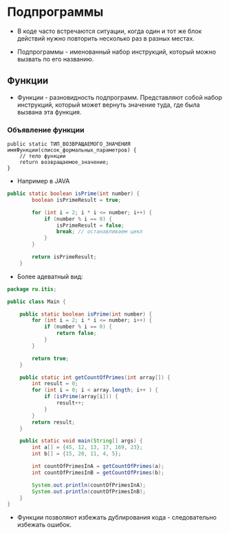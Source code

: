 # Подпрограммы

* В коде часто встречаются ситуации, когда один и тот же блок действий нужно повторить несколько раз в разных местах.

* Подпрограммы - именованный набор инструкций, который можно вызвать по его названию.

## Функции

* Функции - разновидность подпрограмм. Представляют собой набор инструкций, который может вернуть значение туда, где была вызвана эта функция.

### Объявление функции

```
public static ТИП_ВОЗВРАЩАЕМОГО_ЗНАЧЕНИЯ имяФункции(список_формальных_параметров) {
	// тело функции
	return возвращаемое_значение;
}
```

* Например в JAVA

```JAVA
public static boolean isPrime(int number) {
        boolean isPrimeResult = true;

        for (int i = 2; i * i <= number; i++) {
            if (number % i == 0) {
                isPrimeResult = false;
                break; // останавливаем цикл
            }
        }

        return isPrimeResult;
    }
```

* Более адеватный вид:

```JAVA
package ru.itis;

public class Main {

    public static boolean isPrime(int number) {
        for (int i = 2; i * i <= number; i++) {
            if (number % i == 0) {
                return false;
            }
        }

        return true;
    }

    public static int getCountOfPrimes(int array[]) {
        int result = 0;
        for (int i = 0; i < array.length; i++ ) {
            if (isPrime(array[i])) {
                result++;
            }
        }
        return result;
    }

    public static void main(String[] args) {
	    int a[] = {45, 12, 13, 17, 169, 23};
	    int b[] = {15, 20, 11, 4, 5};

	    int countOfPrimesInA = getCountOfPrimes(a);
	    int countOfPrimesInB = getCountOfPrimes(b);

        System.out.println(countOfPrimesInA);
        System.out.println(countOfPrimesInB);
    }
}
```

* Функции позволяют избежать дублирования кода - следовательно избежать ошибок.